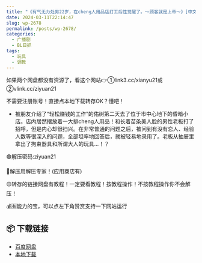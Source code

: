 ```yaml
---
title: "《有气无力处男22岁，在cheng人用品店打工后性觉醒了。〜顾客就是上帝〜》[中文字幕]"
date: 2024-03-11T22:14:47
slug: wp-2678
permalink: /posts/wp-2678/
categories:
  - 广播剧
  - BL日抓
tags:
  - 玩具
  - 调教
---
```


如果两个网盘都没有资源了，看这个网站👉①link3.cc/xianyu21或②vlink.cc/ziyuan21

不需要注册账号！直接点本地下载转存OK？懂吧！

*   被朋友介绍了“轻松赚钱的工作”的佑树第二天去了位于市中心地下的昏暗小店。店内居然摆放着一大排cheng人用品！和长着苗条美人脸的男性老板打了招呼，但是内心却很扫兴。在非常普通的问题之后，被问到有没有恋人、经验人数等很深入的问题，全部坦率地回答后，就被轻易地录用了。老板从抽屉里拿出了拘束器具和所谓大人的玩具…！？

🟢解压密码:ziyuan21

🔵解压用解压专家！(应用商店有)

🟡转存的链接网盘有教程！一定要看教程！按教程操作！不按教程操作你不会解压！

💰🈶能力的宝，可以点左下角赞赏支持一下网站运行

## 📦 下载链接
- [百度网盘](https://blziyuan21.com/pay-download/2678?key=7ba4bdf8fa&down_id=0)
- [本地下载](https://blziyuan21.com/pay-download/2678?key=7ba4bdf8fa&down_id=1)

